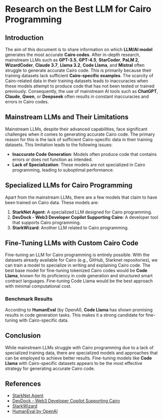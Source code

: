 # Research on the Best LLM for Cairo Programming

## Introduction

The aim of this document is to share information on which **LLM/AI model** generates the most accurate **Cairo codes**. After in-depth research, mainstream LLMs such as **GPT-3.5**, **GPT-4.5**, **StarCoder**, **PaLM 2**, **WizardCoder**, **Claude 3.7**, **Llama 3.2**, **Code Llama**, and **Mistral** often struggle to generate accurate Cairo code. This is primarily because their training datasets lack sufficient **Cairo-specific examples**. The scarcity of Cairo-related data in their training datasets leads to inaccuracies when these models attempt to produce code that has not been tested or trained previously. Consequently, the use of mainstream AI tools such as **ChatGPT**, **Claude**, **Qwen**, or **Deepseek** often results in constant inaccuracies and errors in Cairo codes.

## Mainstream LLMs and Their Limitations

Mainstream LLMs, despite their advanced capabilities, face significant challenges when it comes to generating accurate Cairo code. The primary reason for this is the lack of sufficient Cairo-specific data in their training datasets. This limitation leads to the following issues:

- **Inaccurate Code Generation**: Models often produce code that contains errors or does not function as intended.
- **Lack of Specialization**: These models are not specialized in Cairo programming, leading to suboptimal performance.

## Specialized LLMs for Cairo Programming

Apart from the mainstream LLMs, there are a few models that claim to have been trained on Cairo data. These models are:

1. **StarkNet Agent**: A specialized LLM designed for Cairo programming.
2. **DevDock - Web3 Developer Copilot Supporting Cairo**: A developer tool that supports Cairo programming.
3. **StarkWizard**: Another LLM related to Cairo programming.

## Fine-Tuning LLMs with Custom Cairo Code

Fine-tuning an LLM for Cairo programming is entirely possible. With the datasets already available for Cairo (e.g., GitHub, Starknet repositories), we can train a model to specialize in writing and explaining Cairo code. The best base model for fine-tuning tokenized Cairo codes would be **Code Llama**, known for its proficiency in code generation and structured smart contract languages. Fine-tuning Code Llama would be the best approach with minimal computational cost.

### Benchmark Results

According to **HumanEval** (by OpenAI), **Code Llama** has shown promising results in code generation tasks. This makes it a strong candidate for fine-tuning with Cairo-specific data.

## Conclusion

While mainstream LLMs struggle with Cairo programming due to a lack of specialized training data, there are specialized models and approaches that can be employed to achieve better results. Fine-tuning models like **Code Llama** with Cairo-specific datasets appears to be the most effective strategy for generating accurate Cairo code.

## References

- [StarkNet Agent](#)
- [DevDock - Web3 Developer Copilot Supporting Cairo](#)
- [StarkWizard](#)
- [HumanEval by OpenAI](#)
